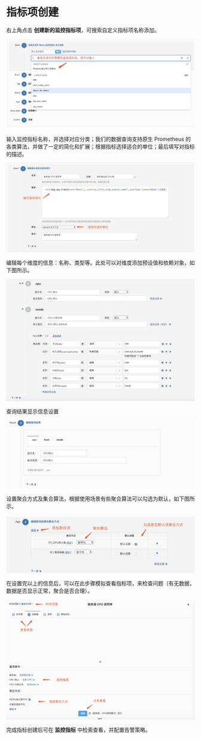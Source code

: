 # 指标项创建

右上角点击 **创建新的监控指标项**，可搜索自定义指标项名称添加。

![](../.gitbook/assets/jian-kong-zhi-biao-chuang-jian-xin-zhi-biao-1.png)

输入监控指标名称，并选择对应分类；我们的数据查询支持原生 Prometheus 的各类算法，并做了一定的简化和扩展；根据指标选择适合的单位；最后填写对指标的描述。

![](../.gitbook/assets/jian-kong-zhi-biao-chuang-jian-xin-zhi-biao-2%20%281%29.png)

编辑每个维度的信息：名称、类型等。此处可以对维度添加预设值和依赖对象，如下图所示。

![](../.gitbook/assets/jian-kong-zhi-biao-chuang-jian-xin-zhi-biao-3.png)

查询结果显示信息设置

![](../.gitbook/assets/jian-kong-zhi-biao-chuang-jian-xin-zhi-biao-4.png)

设置聚合方式及集合算法，根据使用场景有些聚合算法可以勾选为默认，如下图所示。

![](../.gitbook/assets/jian-kong-zhi-biao-chuang-jian-xin-zhi-biao-5.png)

在设置完以上的信息后，可以在此步骤模拟查看指标项，来检查问题（有无数据，数据是否显示正常，聚合是否合理）。

![](../.gitbook/assets/jian-kong-zhi-biao-chuang-jian-xin-zhi-biao-6.png)

完成指标创建后可在 **监控指标** 中检索查看，并配置告警策略。



